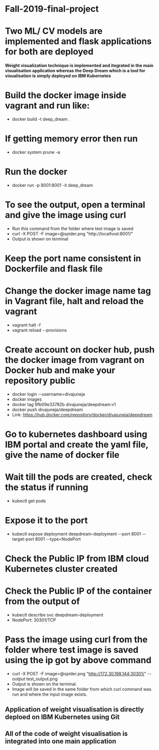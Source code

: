 # Fall-2019-final-project

# Two ML/ CV models are implemented and flask applications for both are deployed
#### Weight visualization technique is implemented and itegrated in the main visualisation application whereas the Deep Dream which is a tool for visualisation is simply deployed on IBM Kubernetes


# Build the docker image inside vagrant and run like:
* docker build -t deep_dream .

# If getting memory error then run
* docker system prune -a 

# Run the docker
* docker run -p 8001:8001 -it deep_dream

# To see the output, open a terminal and give the image using curl
* Run this command from the folder where test image is saved
* curl -X POST -F image=@spider.png "http://localhost:8001/"
* Output is shown on terminal

# Keep the port name consistent in Dockerfile and flask file

#  Change the docker image name tag in Vagrant file, halt and reload the vagrant
* vagrant halt -f
* vagrant reload --provisions


#  Create account on docker hub, push the docker image from vagrant on Docker hub and make your repository public
* docker login --username=divajuneja 
* docker images
* docker tag 9fb09e33782b divajuneja/deepdream:v1
* docker push divajuneja/deepdream
* Link: https://hub.docker.com/repository/docker/divajuneja/deepdream


#  Go to kubernetes dashboard using IBM portal and create the yaml file, give the name of docker file 

#  Wait till the pods are created, check the status if running
* kubectl get pods


#  Expose it to the port
* kubectl expose deployment deepdream-deployment --port 8001 --target-port 8001 --type=NodePort


# Check the Public IP from IBM cloud Kubernetes cluster created

# Check the Public IP of the container from the output of
* kubectl describe svc deepdream-deployment
* NodePort:                 <unset>  30301/TCP

# Pass the image using curl from the folder where test image is saved using the ip got by above command
* curl -X POST -F image=@spider.png "http://172.30.198.144:30301/" --output test_output.png
* Output is shown on the terminal.
* Image will be saved in the same folder from which curl command was run and where the input image exists.

## Application of weight visualisation is directly deploed on IBM Kubernetes using Git

## All of the code of weight visualisation is integrated into one main application
